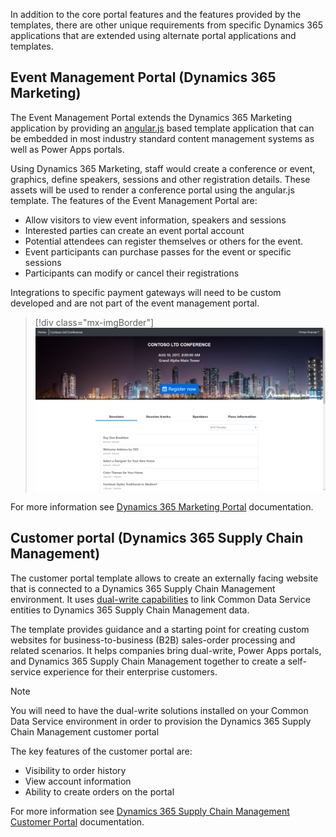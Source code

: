 In addition to the core portal features and the features provided by the templates, there are other unique requirements from specific Dynamics 365 applications that are extended using alternate portal applications and templates.

## Event Management Portal (Dynamics 365 Marketing)

The Event Management Portal extends the Dynamics 365 Marketing application by providing an [angular.js](https://angularjs.org/?azure-portal=true) based template application that can be embedded in most industry standard content management systems as well as Power Apps portals.

Using Dynamics 365 Marketing, staff would create a conference or event, graphics, define speakers, sessions and other registration details.  These assets will be used to render a conference portal using the angular.js template. The features of the Event Management Portal are:

- Allow visitors to view event information, speakers and sessions
- Interested parties can create an event portal account
- Potential attendees can register themselves or others for the event.
- Event participants can purchase passes for the event or specific sessions
- Participants can modify or cancel their registrations

Integrations to specific payment gateways will need to be custom developed and are not part of the event management portal.

> [!div class="mx-imgBorder"]
> [![Event Management Portal](../media/3-event-portal.png)](../media/3-event-portal.png#lightbox)


For more information see [Dynamics 365 Marketing Portal](https://docs.microsoft.com/dynamics365/marketing/set-up-event-portal/?azure-portal=true) documentation.

## Customer portal (Dynamics 365 Supply Chain Management)

The customer portal template allows to create an externally facing website that is connected to a Dynamics 365 Supply Chain Management environment. It uses [dual-write capabilities](https://docs.microsoft.com/dynamics365/fin-ops-core/dev-itpro/data-entities/dual-write/dual-write-home-page/?azure-portal=true) to link Common Data Service entities to Dynamics 365 Supply Chain Management data. 

The template provides guidance and a starting point for creating custom websites for business-to-business (B2B) sales-order processing and related scenarios. It helps companies bring dual-write, Power Apps portals, and Dynamics 365 Supply Chain Management together to create a self-service experience for their enterprise customers.

> [!NOTE] 
> You will need to have the dual-write solutions installed on your Common Data Service environment in order to provision the Dynamics 365 Supply Chain Management customer portal

The key features of the customer portal are:

- Visibility to order history
- View account information
- Ability to create orders on the portal

For more information see [Dynamics 365 Supply Chain Management Customer Portal](https://docs.microsoft.com/dynamics365/supply-chain/sales-marketing/customer-portal-overview/?azure-portal=true) documentation.


